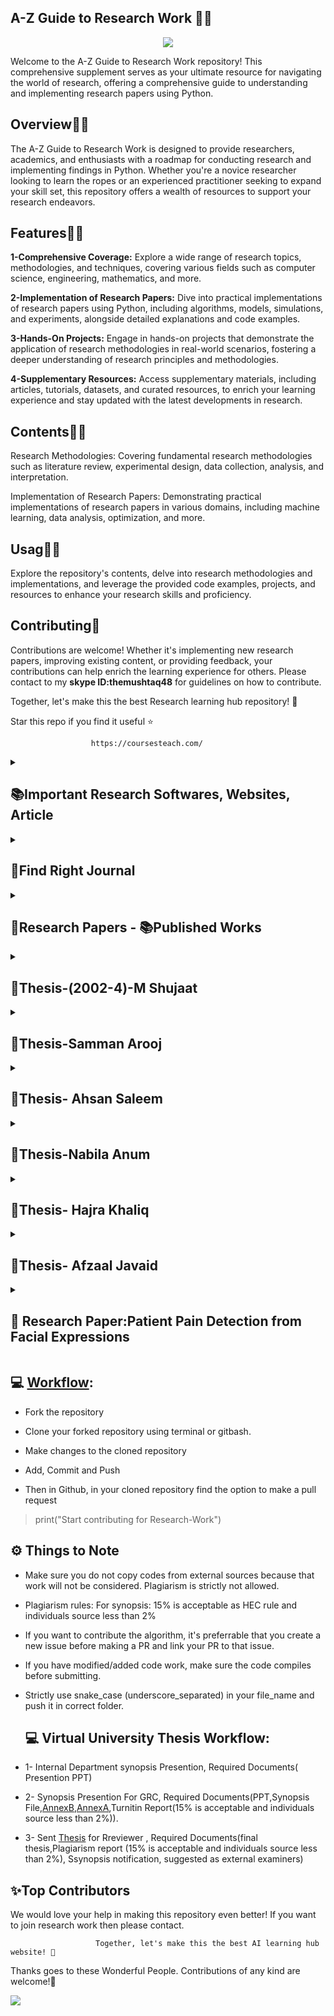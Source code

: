 
## **A-Z Guide to Research Work 👋🛒**
<p align="center">
<img src="https://github.com/hussain0048/Research-Work/blob/main/Research%20Work%20(1).png"></a>
</p>
Welcome to the A-Z Guide to Research Work repository! This comprehensive supplement serves as your ultimate resource for navigating the world of research, offering a comprehensive guide to understanding and implementing research papers using Python.

## **Overview👋🛒**

The A-Z Guide to Research Work is designed to provide researchers, academics, and enthusiasts with a roadmap for conducting research and implementing findings in Python. Whether you're a novice researcher looking to learn the ropes or an experienced practitioner seeking to expand your skill set, this repository offers a wealth of resources to support your research endeavors.

## **Features👋🛒**

**1-Comprehensive Coverage:** Explore a wide range of research topics, methodologies, and techniques, covering various fields such as computer science, engineering, mathematics, and more.

**2-Implementation of Research Papers:** Dive into practical implementations of research papers using Python, including algorithms, models, simulations, and experiments, alongside detailed explanations and code examples.

**3-Hands-On Projects:** Engage in hands-on projects that demonstrate the application of research methodologies in real-world scenarios, fostering a deeper understanding of research principles and methodologies.

**4-Supplementary Resources:** Access supplementary materials, including articles, tutorials, datasets, and curated resources, to enrich your learning experience and stay updated with the latest developments in research.

## **Contents👋🛒**

Research Methodologies: Covering fundamental research methodologies such as literature review, experimental design, data collection, analysis, and interpretation.

Implementation of Research Papers: Demonstrating practical implementations of research papers in various domains, including machine learning, data analysis, optimization, and more.

## **Usag👋🛒**

Explore the repository's contents, delve into research methodologies and implementations, and leverage the provided code examples, projects, and resources to enhance your research skills and proficiency.

## **Contributing🙌**


Contributions are welcome! Whether it's implementing new research papers, improving existing content, or providing feedback, your contributions can help enrich the learning experience for others. Please contact to my **skype ID:themushtaq48** for guidelines on how to contribute.

Together, let's make this the best Research learning hub repository! 🚀

Star this repo if you find it useful ⭐

                      https://coursesteach.com/
<details> 
<summary> <h2>📚Important Research Softwares, Websites, Article </h2> </summary>

   - [**Essential Apps and Websites for Every PhD Student**](https://medium.com/@Coursesteach/best-softwares-and-websites-for-research-71fc8af31f5c)
   -  [**How to respond to comments received in Peer Review**](https://medium.com/@Coursesteach/how-to-respond-to-comments-received-in-peer-review-31aa0946d233)
   -  [**A Comprehensive Guide on How to Write a Research Proposal**](https://medium.com/@Coursesteach/a-comprehensive-guide-on-how-to-write-a-research-proposal-be5eb50b8fb7)
   -  [**Finding the Right Journal for Your Research Paper: A Comprehensive Guide**](https://medium.com/@Coursesteach/finding-the-right-journal-for-your-research-paper-a-comprehensive-guide-1ce3665111d)
   -  [**How To Read Research Papers**](https://medium.com/@Coursesteach/how-to-read-research-papers-8a0fbc242436)
   -  [**Mastering the Art of Writing a Research Paper: A Comprehensive Guide**](https://medium.com/@Coursesteach/how-to-write-research-paper-4694f855483b)
   -  [**Virtual University Thesis Tempalate**](https://github.com/hussain0048/Research-Work/blob/main/Thesis%20Template.docx)
</details>

<details> 
<summary> <h2>🔎Find Right Journal</h2> </summary>
 
|Journal Name| Subject\Area| ISSN #| Country |Frequency |Impact Factor|Category|Publisher|Open Access|Accptance/Rejection Rate| 
|---|---|---|---|---|---|---|---|---|---|
|[**🌐1- Identifying Interrelated Factors of Fatal and Injury Traffic Accidents Using Association Rules**](https://dergipark.org.tr/en/download/article-file/3379204) | 2023  | What are the Interrelated Factors of Fatal Injury | Apriori algorithm (Support=0.05,  Confidence=0.70 and Lift >1) | NA | Introduction, Methodology and the description of confidence, support and lift  |
|[**🌐2- Road traffic accidents analysis using association rule mining and descriptive analytics**](https://pubs.aip.org/aip/acp/article-abstract/2508/1/020003/2878852)| 2023 | What are the characteristics of road traffic accidents | FP Growth Algorithm (Support=0.45,  Confidence=0.95 and Lift >1) | NA | Introduction|
|[**🌐3- A Novel Approach to Avoid Road Traffic Accidents and Develop Safety Rules for Traffic Using Crash Prediction Model Technique**](https://link.springer.com/chapter/10.1007/978-981-19-9512-5_34) | 2023  | How can Crash Prediction Models (CPMs) developed through machine learning approaches contribute to minimizing road traffic accidents and developing effective safety rules for traffic? | Random Forest achieves the highest values of accuracy and precision of around 60% | NA | Introduction, Related work | 
|[**🌐4- A NOVEL ROAD TRAFFIC ACCIDENTS PREDICTION MODEL WITH RANDOM CLASSIFIER AFTER HYPER-PARAMETER TUNED USING GRIDSEARCHCV**](https://www.eurchembull.com/uploads/paper/1a4bc2dcfa31b2381eb6ea59eb782581.pdf) | 2023  | How can we effectively predict road traffic accidents using a novel prediction model incorporating Random Forest Classifier after hyper-parameter tuning with GridsearchCV? | Gradient Boosting Classifier (84.9 Accuracy) | NA | Future work | 
|[**🌐5- Fatality Prediction for Motor Vehicle Collisions: Mining Big Data Using Deep Learning and Ensemble Methods**](https://ieeexplore.ieee.org/abstract/document/9737563/) | 2023  | How effective are deep learning and ensemble methods in predicting the fatality outcome of motor vehicle collisions using large-scale datasets? | Neural Network (75% Accuracy) | NA | Introduction  | 
</details>


<details> 
<summary> <h2>🔎Research Papers - 📚Published Works </h2> </summary>
  
| Paper | Code | Dataset |
|---|---|---|
|[**2021-Selection of the Right Undergraduate Major by Students Using Supervised Learning Techniques**](https://www.mdpi.com/2076-3417/11/22/10639)|[![Colab icon](https://img.shields.io/badge/Colab-Open-blue.svg?logo=colab&logoColor=white)](https://github.com/hussain0048/Research-Papers/blob/main/Selection_of_the_Right_Undergraduate_Major_.ipynb)|[Dataset](https://github.com/hussain0048/Research-Papers/blob/main/Placement_Data_Full_Class.csv)|---|
| [**2022-Machine Learning-Driven Approach for a COVID-19 Warning System**](https://www.mdpi.com/2079-9292/11/23/3875) | [![Colab icon](https://img.shields.io/badge/Colab-Open-blue.svg?logo=colab&logoColor=white)](https://github.com/hussain0048/Research-Papers/blob/main/5_13_2020_Covid_LSTM.ipynb) [![Colab icon](https://img.shields.io/badge/Colab-Open-blue.svg?logo=colab&logoColor=white)](https://github.com/hussain0048/Research-Papers/blob/main/AR_and_ARIMA_Models.ipynb) | [Dataset](https://github.com/hussain0048/Research-Papers/blob/main/data_cases1.csv) |---|
| **[**Artificial Neural Network-Based Cardiovascular Disease Diagnostic Model By Using Levenberg-Marquardt Optimizer (In Progress)**](https://github.com/hussain0048/Research-Papers)** | [![Colab icon](https://img.shields.io/badge/Colab-Open-blue.svg?logo=colab&logoColor=white)](https://github.com/hussain0048/Research-Papers/blob/main/ANN_Based_Cardiovascular_Disease_Diagnostic_Model_By_Using_LMO_combined.ipynb) | [Dataset](https://github.com/hussain0048/Research-Papers/blob/main/cardio_train.csv)|
|[**2023-Machine learning based efcient prediction of positive cases of waterborne diseases**](https://bmcmedinformdecismak.biomedcentral.com/articles/10.1186/s12911-022-02092-1)| [![Colab icon](https://img.shields.io/badge/Colab-Open-blue.svg?logo=colab&logoColor=white)](https://github.com/hussain0048/Research-Papers/blob/main/Watern_Brone_Disease_3_23_21_(Malaria)_.ipynb)[![Colab icon](https://img.shields.io/badge/Colab-Open-blue.svg?logo=colab&logoColor=white)](https://github.com/hussain0048/Research-Papers/blob/main/Watern_Brone_Disease_3_23_21_(Typhoid)_.ipynb)[![Colab icon](https://img.shields.io/badge/Colab-Open-blue.svg?logo=colab&logoColor=white)](https://github.com/hussain0048/Research-Papers/blob/main/Watern_Brone_Disease_3_23_21_(Typod)with_COrr_.ipynb) | [Dataset-1](https://github.com/hussain0048/Research-Papers/blob/main/Typhoid_2-21-2021.csv) [Dataset-2](https://github.com/hussain0048/Research-Papers/blob/main/Malyria_2-21-2021.csv)|
|[**20121-Student Next Assignment Submission Prediction Using a Machine Learning Approach**](https://link.springer.com/chapter/10.1007/978-3-030-71119-1_38)|[![Colab icon](https://img.shields.io/badge/Colab-Open-blue.svg?logo=colab&logoColor=white)](https://github.com/hussain0048/Research-Work/blob/main/PredictNextAssigment.ipynb)|[**Dataset**](https://github.com/hussain0048/Research-Work/blob/main/StudentNextSessionf.csv)|[**Paper**](https://github.com/hussain0048/Research-Work/blob/main/Salal2021_Chapter_StudentNextAssignmentSubmissio.pdf)|
</details>

<details> 
<summary> <h2>🔎Thesis-(2002-4)-M Shujaat</h2> </summary>
  
## 📚Chapter: 1  - **Literature Review**
 
|Title/Journal Name| Published Date| Research Questions| Model performance metrics|Research Gap|Taking Notes|To do List|
|---|---|---|---|---|---|---|
|[**🌐1- Identifying Interrelated Factors of Fatal and Injury Traffic Accidents Using Association Rules**](https://dergipark.org.tr/en/download/article-file/3379204) | 2023  | What are the Interrelated Factors of Fatal Injury | Apriori algorithm (Support=0.05,  Confidence=0.70 and Lift >1) | NA | Introduction, Methodology and the description of confidence, support and lift  |
|[**🌐2- Road traffic accidents analysis using association rule mining and descriptive analytics**](https://pubs.aip.org/aip/acp/article-abstract/2508/1/020003/2878852)| 2023 | What are the characteristics of road traffic accidents | FP Growth Algorithm (Support=0.45,  Confidence=0.95 and Lift >1) | NA | Introduction|
|[**🌐3- A Novel Approach to Avoid Road Traffic Accidents and Develop Safety Rules for Traffic Using Crash Prediction Model Technique**](https://link.springer.com/chapter/10.1007/978-981-19-9512-5_34) | 2023  | How can Crash Prediction Models (CPMs) developed through machine learning approaches contribute to minimizing road traffic accidents and developing effective safety rules for traffic? | Random Forest achieves the highest values of accuracy and precision of around 60% | NA | Introduction, Related work | 
|[**🌐4- A NOVEL ROAD TRAFFIC ACCIDENTS PREDICTION MODEL WITH RANDOM CLASSIFIER AFTER HYPER-PARAMETER TUNED USING GRIDSEARCHCV**](https://www.eurchembull.com/uploads/paper/1a4bc2dcfa31b2381eb6ea59eb782581.pdf) | 2023  | How can we effectively predict road traffic accidents using a novel prediction model incorporating Random Forest Classifier after hyper-parameter tuning with GridsearchCV? | Gradient Boosting Classifier (84.9 Accuracy) | NA | Future work | 
|[**🌐5- Fatality Prediction for Motor Vehicle Collisions: Mining Big Data Using Deep Learning and Ensemble Methods**](https://ieeexplore.ieee.org/abstract/document/9737563/) | 2023  | How effective are deep learning and ensemble methods in predicting the fatality outcome of motor vehicle collisions using large-scale datasets? | Neural Network (75% Accuracy) | NA | Introduction  | 

## 📚Chapter: 1  - **Thesis/Publication**
 
|Title| Defance Date/Published Date| Research Questions| Model performance metrics|Research Gap|Dataset|Notebook|Medium|Diagram| To Do List|
|---|---|---|---|---|---|---|---|---|---|
|[**🌐1- Thesis**](https://medium.com/@Coursesteach/machine-learning-part-1-31bdf37404ee) | [1](https://drive.google.com/file/d/1JyDUmJ9U6mUlCvwBvC6crxVpdxbup9iH/view?usp=sharing)[-2](https://www.youtube.com/watch?v=sVsF_Ne_J6c&list=PLRKtJ4IpxJpDxl0NTvNYQWKCYzHNuy2xG&index=10)[-2](https://drive.google.com/file/d/1qjYtkM8z5qrnFGSCSW_AraOU2Vgr1YXw/view?usp=sharing) | Content 3 |
|[**🌐2- Research Paper?**](https://medium.com/@Coursesteach/machine-learning-part-2-b7808cb83641)|[**1**](https://drive.google.com/file/d/16AyAQBB3L30ZfkGYTiDgjoHx7U_UENwY/view?usp=sharing)[**-2**](https://drive.google.com/file/d/1AwKPTdB53m0b-IjMZY4zkyZSmVSY6ajV/view?usp=sharing)[**-3**](https://drive.google.com/file/d/1prbpqg0oyJxis5E3JLvC8JAMD4z27QlB/view)[**-4**](https://drive.google.com/file/d/1eCn7WdQHjh8jJG4xKVls6nGMmJGQOnO6/view)[-5](https://drive.google.com/file/d/1fgksixJG-RY1Z7O87fO3c1Ryki5TPgUi/view?usp=sharing)| [-5](https://drive.google.com/file/d/1oFRurDDLZFm6SiY0lVXeHk7ARX29Z-P4/view?usp=sharing) |

## 📚Chapter: 3  - **Apps Details**
 
|Title| Public_URL| Deployed Repository link| Tools Details|Notbook|Dataset|Medium|Diagram|
|---|---|---|---|---|---|---|---|
|[**🌐1- Thesis**](https://medium.com/@Coursesteach/machine-learning-part-1-31bdf37404ee) | [1](https://drive.google.com/file/d/1JyDUmJ9U6mUlCvwBvC6crxVpdxbup9iH/view?usp=sharing)[-2](https://www.youtube.com/watch?v=sVsF_Ne_J6c&list=PLRKtJ4IpxJpDxl0NTvNYQWKCYzHNuy2xG&index=10)[-2]

## 📚Chapter: 3  - **🔎Resources**

   - [**Essential Apps and Websites for Every PhD Student**](https://medium.com/@Coursesteach/best-softwares-and-websites-for-research-71fc8af31f5c)
   -  [**How to respond to comments received in Peer Review**](https://medium.com/@Coursesteach/how-to-respond-to-comments-received-in-peer-review-31aa0946d233)
   -  [**A Comprehensive Guide on How to Write a Research Proposal**](https://medium.com/@Coursesteach/a-comprehensive-guide-on-how-to-write-a-research-proposal-be5eb50b8fb7)
   -  [**Finding the Right Journal for Your Research Paper: A Comprehensive Guide**](https://medium.com/@Coursesteach/finding-the-right-journal-for-your-research-paper-a-comprehensive-guide-1ce3665111d)

</details>


<details> 
<summary> <h2>🔎Thesis-Samman Arooj</h2> </summary>
  
## 📚Chapter: 1  - **Literature Review**
 
|Title/Journal Name| Published Date| Research Questions| Model performance metrics|Research Gap|Taking Notes|
|---|---|---|---|---|---|
|[**🌐1- Why we used AI**](https://medium.com/@Coursesteach/machine-learning-part-1-31bdf37404ee) | [1](https://drive.google.com/file/d/1JyDUmJ9U6mUlCvwBvC6crxVpdxbup9iH/view?usp=sharing)[-2](https://www.youtube.com/watch?v=sVsF_Ne_J6c&list=PLRKtJ4IpxJpDxl0NTvNYQWKCYzHNuy2xG&index=10)[-2](https://drive.google.com/file/d/1qjYtkM8z5qrnFGSCSW_AraOU2Vgr1YXw/view?usp=sharing) | Content 3 |
|[**🌐2- What is machine learning?**](https://medium.com/@Coursesteach/machine-learning-part-2-b7808cb83641)|[**1**](https://drive.google.com/file/d/16AyAQBB3L30ZfkGYTiDgjoHx7U_UENwY/view?usp=sharing)[**-2**](https://drive.google.com/file/d/1AwKPTdB53m0b-IjMZY4zkyZSmVSY6ajV/view?usp=sharing)[**-3**](https://drive.google.com/file/d/1prbpqg0oyJxis5E3JLvC8JAMD4z27QlB/view)[**-4**](https://drive.google.com/file/d/1eCn7WdQHjh8jJG4xKVls6nGMmJGQOnO6/view)[-5](https://drive.google.com/file/d/1fgksixJG-RY1Z7O87fO3c1Ryki5TPgUi/view?usp=sharing)| [-5](https://drive.google.com/file/d/1oFRurDDLZFm6SiY0lVXeHk7ARX29Z-P4/view?usp=sharing) |
|[**🌐3-Types of Machine Learning?**](https://medium.com/@Coursesteach/machine-learning-part-3-ced377a54767)|[**1**](https://drive.google.com/file/d/1Y10PxlgD4Gm6ALi-aVa8T9pUmYloPaXl/view?usp=sharing)[**-2**](https://drive.google.com/file/d/1_XeyO9RdidG6L1dfBQHEl1fVbQhzABGS/view?usp=sharing)[-3](https://www.youtube.com/watch?v=fGxWfEuUu0w&list=PL1T8fO7ArWlcWg04OgNiJy91PywMKT2lv&index=1)|---|
|[**🌐4-Steps involved in Building a Machine Learning Model**](https://medium.com/@Coursesteach/machine-learning-part-4-9066ce55708b)|[1](https://www.youtube.com/watch?v=vfA1ZKN4Y40)|---
|[**🌐5-Best Free Resources to Learn Machine Learning**](https://medium.com/@Coursesteach/best-free-resources-to-learn-machine-learning-3d49ab970e0f)|---|--

## 📚Chapter: 1  - **Thesis/Publication**
 
|Title| Defance Date/Published Date| Research Questions| Model performance metrics|Research Gap|Dataset|Notebook|Medium|Diagram|
|---|---|---|---|---|---|---|---|---|
|[**🌐1- Thesis**](https://medium.com/@Coursesteach/machine-learning-part-1-31bdf37404ee) | [1](https://drive.google.com/file/d/1JyDUmJ9U6mUlCvwBvC6crxVpdxbup9iH/view?usp=sharing)[-2](https://www.youtube.com/watch?v=sVsF_Ne_J6c&list=PLRKtJ4IpxJpDxl0NTvNYQWKCYzHNuy2xG&index=10)[-2](https://drive.google.com/file/d/1qjYtkM8z5qrnFGSCSW_AraOU2Vgr1YXw/view?usp=sharing) | Content 3 |
|[**🌐2- Research Paper?**](https://medium.com/@Coursesteach/machine-learning-part-2-b7808cb83641)|[**1**](https://drive.google.com/file/d/16AyAQBB3L30ZfkGYTiDgjoHx7U_UENwY/view?usp=sharing)[**-2**](https://drive.google.com/file/d/1AwKPTdB53m0b-IjMZY4zkyZSmVSY6ajV/view?usp=sharing)[**-3**](https://drive.google.com/file/d/1prbpqg0oyJxis5E3JLvC8JAMD4z27QlB/view)[**-4**](https://drive.google.com/file/d/1eCn7WdQHjh8jJG4xKVls6nGMmJGQOnO6/view)[-5](https://drive.google.com/file/d/1fgksixJG-RY1Z7O87fO3c1Ryki5TPgUi/view?usp=sharing)| [-5](https://drive.google.com/file/d/1oFRurDDLZFm6SiY0lVXeHk7ARX29Z-P4/view?usp=sharing) |

## 📚Chapter: 3  - **Apps Details**
 
|Title| Public_URL| Deployed Repository link| Tools Details|Notbook|Dataset|Medium|Diagram|
|---|---|---|---|---|---|---|---|
|[**🌐1- Thesis**](https://medium.com/@Coursesteach/machine-learning-part-1-31bdf37404ee) | [1](https://drive.google.com/file/d/1JyDUmJ9U6mUlCvwBvC6crxVpdxbup9iH/view?usp=sharing)[-2](https://www.youtube.com/watch?v=sVsF_Ne_J6c&list=PLRKtJ4IpxJpDxl0NTvNYQWKCYzHNuy2xG&index=10)[-2]

## 📚Chapter: 3  - **Resources**
   -  [**Innovative-Chatbot-using-1-Dimensional-Convolutional-Layers**](https://github.com/Bharath-K3/Innovative-Chatbot-using-1-Dimensional-Convolutional-Layers)
   -  [**3XFake AI Technology: AI, ML, ANNs, Generative AI, LLMs, GPT-5, AGI**](https://www.linkedin.com/pulse/3xfake-technology-ai-anns-generative-llms-gpt-5-agi-azamat-abdoullaev-pbq6f/?fbclid=IwAR1ey2lh8VwC-uh7DTpyqLN3b6mApJF94udSbRq0IPT9KdsXmyFuZNzEqXs_aem_AahJbqC_2_s8m_QppuzUw6CJgneZCNRhHkJBv99BKHgpLOR9m3Prt698gqtUQ24zghC_D6jVcCnk8dTm3jOA3lro)
   -  [**Spam Detection using Machine Learning Methods**](https://medium.com/@Coursesteach/spam-detection-using-machine-learning-methods-dd5dbc799b6b)
   - [**Top AI Agents**](https://github.com/SamurAIGPT/Best-AI-Agents)
   - [**Learn to Train and Deploy a Real-Time Financial Advisor**](https://github.com/iusztinpaul/hands-on-llms?tab=readme-ov-file) 
   -  [**Self-RAG: Learning to Retrieve, Generate, and Critique through Self-Reflection**](https://arxiv.org/abs/2310.11511?fbclid=IwAR1to5thaF8Of2zfNI6O5NeYj8yy7O7QPMzWfvvdMY2x11Hwf85gEgZ2wX8_aem_AVeTQAylHY0xJANFFpZqJBNS0yVMNX2EbYd3Yjvi1rN4o5dqcOX-VNthfqh7Ukv89EFfri29Eibfqa4vCwVY7fMi)
   -  [**Advanced RAG 08: Self-RAG**](https://ai.gopubby.com/advanced-rag-08-self-rag-c0c5b5952e0e)
   -  [**Build a chatbot with always updated data sources using Pathway + LlamaIndex + Streamlit(Github)**](https://github.com/pathway-labs/realtime-indexer-qa-chat?ref=blog.streamlit.io&fbclid=IwAR0HkaSIQTDCTL7Vw-V6sUMjR1L4vT9movAm3bCfX3ctqLTeALSPkmLMLRY)
   -  [**Practical NLP Code Chatbot-BERT(github)**](https://github.com/practical-nlp/practical-nlp-code/tree/master/Ch6)
   -  [**Anaconda and Vscode configuration for Python**](https://medium.com/@Coursesteach/anaconda-and-vscode-configuration-b353db76165d)
   -  [**Get started with conda environments**](https://www.dataschool.io/intro-to-conda-environments/)
   -  [**Getting Started with GitHub Pages**](https://www.youtube.com/watch?v=QyFcl_Fba-k&list=PL4cUxeGkcC9jjuXmnTyPSMo5NZ8dANHSW)
   -  [**How to deploy ML models painlessly**](https://www.realworldml.net/blog/how-to-deploy-ml-models-painlessly?fbclid=IwAR2TknQt1Y5e3o2GyHcbW-z4piQnG0lspPWGrN39BN4PjNkb5Lc4DKWINvI)
   -  [**Deploy Machine Learning models with FastAPI, Docker, and Heroku**](https://morioh.com/a/a592ccba33fa/deploy-machine-learning-models-with-fastapi-docker-and-heroku)
   -   [**End to End Machine Learning project implementation (Part 1)**](https://medium.datadriveninvestor.com/end-to-end-machine-learning-project-implementation-part-1-980162aea228)
   -    [**Sentiment Analysis classifier with NLTK's VADER and Huggingface Roberta Transformers**](https://morioh.com/a/d2e99f468750/building-a-python-sentiment-analysis-project-with-nltk-and-transformer#google_vignette)
   -  [**A Practical Guide to Transfer Learning using PyTorch**](https://www.kdnuggets.com/2023/06/practical-guide-transfer-learning-pytorch.html?fbclid=IwAR0gJIzXV1TNAenfEwN4HbkFjpRwPCRAzOrI8-6FApEwpyXQW6C71OhRydk)
   -  [**Running Flask App On Colab With Ngrok| [ Latest Way ]**](https://www.youtube.com/watch?v=bHtxDiIl0wg)
   -  [**Deploy Streamlit app on Google Colaboratory as public app | Ngrok | Python**](https://www.youtube.com/watch?v=Y-lUz7npEGo)
   -  [**Building a Simple Chatbot with Python and Transformers**](https://jasminbharadiya.medium.com/building-a-simple-chatbot-with-python-and-transformers-875aec2f05d8)
   

</details>


<details> 
<summary> <h2>🔎Thesis- Ahsan Saleem</h2> </summary>
  
## 📚Chapter: 1  - **Literature Review**
 
| Title/Journal Name | Published Date | Research Questions | Model Performance Metrics | Research Gap | Taking Notes |
| --- | --- | --- | --- | --- | --- |
| Predicting at-Risk Students at Different Percentages of Course Length for Early Intervention Using Machine Learning Models | IEEE Access. 2021 | To predict at-risk students at 0 to 100% of course length | "Accuracy at 20,40,60,80,100 was 0.59%, 0.79%, 0.84%, 0.88%, 0.90% and 0.91%" | - | - |
| Development of Early Warning Systems to monitor e-learning progress | IOP Conference Series: Materials Science and Engineering 2021 | To predict whether students enrolled in a class will pass or fail and develop an early warning system to warn students and teachers about the possibility of students failing a course/class and suggest appropriate actions. | 95% Accuracy 4.9% Error | - | - |
| Dropout early warning systems for high school students using machine learning | Children and Youth Services Review 2019 | To predict students at risk of dropping out using a Random forest classifier. | Accuracy=0.95 Sensitivity=0.85 Specificity=0.95 AUC of ROC = 0.97 | - | - |
| Combining supervised and unsupervised machine learning algorithms to predict the learners’ learning styles | Second International Conference on Intelligent Computing in Data Sciences (ICDS 2018) | To predict the learning style of the students | Accuracy = 0.89 | - | - |
| Integration of learning analytics into learner management system using machine learning | 2nd International Conference on Modern Educational Technology 2020 | To integrate Learning Analytics using Machine Learning into LMS | LG = 61% KNN = 60% DT = 63% | - | - |
| Analysis and Prediction of Students’ Academic Performance Based on Educational Data Mining | IEEE Access 2022 | To combine analysis and prediction domains of EDM and analyze student performance using Clustering(KNN) and then using the output of clustering as labels in order to predict student future performance using classification (CNN). | 94.59%, 94.29% and 93.29% accuracy with the random hold-out split of 80-20 for the 3 data-sets A,B,C belonging to different courses. 91.22%, 95.92% and 93.90% when using 5-fold cross validation. | - | - |

## 📚Chapter: 1  - **Thesis/Publication**
|Title| Defance Date/Published Date| Research Questions| Model performance metrics|Research Gap|Dataset|Notebook|Medium|Diagram|
|---|---|---|---|---|---|---|---|---|
|[**🌐1- Thesis**](https://medium.com/@Coursesteach/machine-learning-part-1-31bdf37404ee) | [1](https://drive.google.com/file/d/1JyDUmJ9U6mUlCvwBvC6crxVpdxbup9iH/view?usp=sharing)[-2](https://www.youtube.com/watch?v=sVsF_Ne_J6c&list=PLRKtJ4IpxJpDxl0NTvNYQWKCYzHNuy2xG&index=10)[-2](https://drive.google.com/file/d/1qjYtkM8z5qrnFGSCSW_AraOU2Vgr1YXw/view?usp=sharing) | Content 3 |
|[**🌐2- Research Paper?**](https://medium.com/@Coursesteach/machine-learning-part-2-b7808cb83641)|[**1**](https://drive.google.com/file/d/16AyAQBB3L30ZfkGYTiDgjoHx7U_UENwY/view?usp=sharing)[**-2**](https://drive.google.com/file/d/1AwKPTdB53m0b-IjMZY4zkyZSmVSY6ajV/view?usp=sharing)[**-3**](https://drive.google.com/file/d/1prbpqg0oyJxis5E3JLvC8JAMD4z27QlB/view)[**-4**](https://drive.google.com/file/d/1eCn7WdQHjh8jJG4xKVls6nGMmJGQOnO6/view)[-5](https://drive.google.com/file/d/1fgksixJG-RY1Z7O87fO3c1Ryki5TPgUi/view?usp=sharing)| [-5](https://drive.google.com/file/d/1oFRurDDLZFm6SiY0lVXeHk7ARX29Z-P4/view?usp=sharing) |

## 📚Chapter: 3  - **Apps Details**
|Title| Public_URL| Deployed Repository link| Tools Details|Notbook|Dataset|Medium|Diagram|
|---|---|---|---|---|---|---|---|
|[**🌐1- Thesis**](https://medium.com/@Coursesteach/machine-learning-part-1-31bdf37404ee) | [1](https://drive.google.com/file/d/1JyDUmJ9U6mUlCvwBvC6crxVpdxbup9iH/view?usp=sharing)[-2](https://www.youtube.com/watch?v=sVsF_Ne_J6c&list=PLRKtJ4IpxJpDxl0NTvNYQWKCYzHNuy2xG&index=10)[-2]

## 📚Chapter: 3  - **🔎Resources**
   - [**Essential Apps and Websites for Every PhD Student**](https://medium.com/@Coursesteach/best-softwares-and-websites-for-research-71fc8af31f5c)
   -  [**How to respond to comments received in Peer Review**](https://medium.com/@Coursesteach/how-to-respond-to-comments-received-in-peer-review-31aa0946d233)
   -  [**A Comprehensive Guide on How to Write a Research Proposal**](https://medium.com/@Coursesteach/a-comprehensive-guide-on-how-to-write-a-research-proposal-be5eb50b8fb7)
   -  [**Finding the Right Journal for Your Research Paper: A Comprehensive Guide**](https://medium.com/@Coursesteach/finding-the-right-journal-for-your-research-paper-a-comprehensive-guide-1ce3665111d)

</details>

<details> 
<summary> <h2>🔎Thesis-Nabila Anum</h2> </summary>
  
## 📚Chapter: 1  - **Literature Review**
 
|Title/Journal Name| Published Date| Research Questions| Model performance metrics|Research Gap|Taking Notes|
|---|---|---|---|---|---|
|[**🌐1- Why we used AI**](https://medium.com/@Coursesteach/machine-learning-part-1-31bdf37404ee) | [1](https://drive.google.com/file/d/1JyDUmJ9U6mUlCvwBvC6crxVpdxbup9iH/view?usp=sharing)[-2](https://www.youtube.com/watch?v=sVsF_Ne_J6c&list=PLRKtJ4IpxJpDxl0NTvNYQWKCYzHNuy2xG&index=10)[-2](https://drive.google.com/file/d/1qjYtkM8z5qrnFGSCSW_AraOU2Vgr1YXw/view?usp=sharing) | Content 3 |
|[**🌐2- What is machine learning?**](https://medium.com/@Coursesteach/machine-learning-part-2-b7808cb83641)|[**1**](https://drive.google.com/file/d/16AyAQBB3L30ZfkGYTiDgjoHx7U_UENwY/view?usp=sharing)[**-2**](https://drive.google.com/file/d/1AwKPTdB53m0b-IjMZY4zkyZSmVSY6ajV/view?usp=sharing)[**-3**](https://drive.google.com/file/d/1prbpqg0oyJxis5E3JLvC8JAMD4z27QlB/view)[**-4**](https://drive.google.com/file/d/1eCn7WdQHjh8jJG4xKVls6nGMmJGQOnO6/view)[-5](https://drive.google.com/file/d/1fgksixJG-RY1Z7O87fO3c1Ryki5TPgUi/view?usp=sharing)| [-5](https://drive.google.com/file/d/1oFRurDDLZFm6SiY0lVXeHk7ARX29Z-P4/view?usp=sharing) |
|[**🌐3-Types of Machine Learning?**](https://medium.com/@Coursesteach/machine-learning-part-3-ced377a54767)|[**1**](https://drive.google.com/file/d/1Y10PxlgD4Gm6ALi-aVa8T9pUmYloPaXl/view?usp=sharing)[**-2**](https://drive.google.com/file/d/1_XeyO9RdidG6L1dfBQHEl1fVbQhzABGS/view?usp=sharing)[-3](https://www.youtube.com/watch?v=fGxWfEuUu0w&list=PL1T8fO7ArWlcWg04OgNiJy91PywMKT2lv&index=1)|---|
|[**🌐4-Steps involved in Building a Machine Learning Model**](https://medium.com/@Coursesteach/machine-learning-part-4-9066ce55708b)|[1](https://www.youtube.com/watch?v=vfA1ZKN4Y40)|---
|[**🌐5-Best Free Resources to Learn Machine Learning**](https://medium.com/@Coursesteach/best-free-resources-to-learn-machine-learning-3d49ab970e0f)|---|--

## 📚Chapter: 1  - **Thesis/Publication**
|Title| Defance Date/Published Date| Research Questions| Model performance metrics|Research Gap|Dataset|Notebook|Medium|Diagram|
|---|---|---|---|---|---|---|---|---|
|[**🌐1- Thesis**](https://medium.com/@Coursesteach/machine-learning-part-1-31bdf37404ee) | [1](https://drive.google.com/file/d/1JyDUmJ9U6mUlCvwBvC6crxVpdxbup9iH/view?usp=sharing)[-2](https://www.youtube.com/watch?v=sVsF_Ne_J6c&list=PLRKtJ4IpxJpDxl0NTvNYQWKCYzHNuy2xG&index=10)[-2](https://drive.google.com/file/d/1qjYtkM8z5qrnFGSCSW_AraOU2Vgr1YXw/view?usp=sharing) | Content 3 |
|[**🌐2- Research Paper?**](https://medium.com/@Coursesteach/machine-learning-part-2-b7808cb83641)|[**1**](https://drive.google.com/file/d/16AyAQBB3L30ZfkGYTiDgjoHx7U_UENwY/view?usp=sharing)[**-2**](https://drive.google.com/file/d/1AwKPTdB53m0b-IjMZY4zkyZSmVSY6ajV/view?usp=sharing)[**-3**](https://drive.google.com/file/d/1prbpqg0oyJxis5E3JLvC8JAMD4z27QlB/view)[**-4**](https://drive.google.com/file/d/1eCn7WdQHjh8jJG4xKVls6nGMmJGQOnO6/view)[-5](https://drive.google.com/file/d/1fgksixJG-RY1Z7O87fO3c1Ryki5TPgUi/view?usp=sharing)| [-5](https://drive.google.com/file/d/1oFRurDDLZFm6SiY0lVXeHk7ARX29Z-P4/view?usp=sharing) |

## 📚Chapter: 3  - **Apps Details**
|Title| Public_URL| Deployed Repository link| Tools Details|Notbook|Dataset|Medium|Diagram|
|---|---|---|---|---|---|---|---|
|[**🌐1- Thesis**](https://medium.com/@Coursesteach/machine-learning-part-1-31bdf37404ee) | [1](https://drive.google.com/file/d/1JyDUmJ9U6mUlCvwBvC6crxVpdxbup9iH/view?usp=sharing)[-2](https://www.youtube.com/watch?v=sVsF_Ne_J6c&list=PLRKtJ4IpxJpDxl0NTvNYQWKCYzHNuy2xG&index=10)[-2]

## 📚Chapter: 3  - **Resources**
|Title| Public URL| Deployed Repository link| Tools Details|Notbook|Dataset|Medium|Diagram|
 -  [**Advanced RAG 08: Self-RAG**](https://ai.gopubby.com/advanced-rag-08-self-rag-c0c5b5952e0e)
   -  [**Build a chatbot with always updated data sources using Pathway + LlamaIndex + Streamlit(Github)**](https://github.com/pathway-labs/realtime-indexer-qa-chat?ref=blog.streamlit.io&fbclid=IwAR0HkaSIQTDCTL7Vw-V6sUMjR1L4vT9movAm3bCfX3ctqLTeALSPkmLMLRY)
   -  [**Practical NLP Code Chatbot-BERT(github)**](https://github.com/practical-nlp/practical-nlp-code/tree/master/Ch6)
   -  [**Anaconda and Vscode configuration for Python**](https://medium.com/@Coursesteach/anaconda-and-vscode-configuration-b353db76165d)
   -  [**Get started with conda environments**](https://www.dataschool.io/intro-to-conda-environments/)
   -  [**Getting Started with GitHub Pages**](https://www.youtube.com/watch?v=QyFcl_Fba-k&list=PL4cUxeGkcC9jjuXmnTyPSMo5NZ8dANHSW)

</details>

<details> 
<summary> <h2>🔎Thesis- Hajra Khaliq </h2> </summary>
  
## 📚Chapter: 1  - **Literature Review**
|Title/Journal Name| Published Date| Research Questions| Model performance metrics|Research Gap|Taking Notes|
|---|---|---|---|---|---|
|[**🌐1- Why we used AI**](https://medium.com/@Coursesteach/machine-learning-part-1-31bdf37404ee) | [1](https://drive.google.com/file/d/1JyDUmJ9U6mUlCvwBvC6crxVpdxbup9iH/view?usp=sharing)[-2](https://www.youtube.com/watch?v=sVsF_Ne_J6c&list=PLRKtJ4IpxJpDxl0NTvNYQWKCYzHNuy2xG&index=10)[-2](https://drive.google.com/file/d/1qjYtkM8z5qrnFGSCSW_AraOU2Vgr1YXw/view?usp=sharing) | Content 3 |
|[**🌐2- What is machine learning?**](https://medium.com/@Coursesteach/machine-learning-part-2-b7808cb83641)|[**1**](https://drive.google.com/file/d/16AyAQBB3L30ZfkGYTiDgjoHx7U_UENwY/view?usp=sharing)[**-2**](https://drive.google.com/file/d/1AwKPTdB53m0b-IjMZY4zkyZSmVSY6ajV/view?usp=sharing)[**-3**](https://drive.google.com/file/d/1prbpqg0oyJxis5E3JLvC8JAMD4z27QlB/view)[**-4**](https://drive.google.com/file/d/1eCn7WdQHjh8jJG4xKVls6nGMmJGQOnO6/view)[-5](https://drive.google.com/file/d/1fgksixJG-RY1Z7O87fO3c1Ryki5TPgUi/view?usp=sharing)| [-5](https://drive.google.com/file/d/1oFRurDDLZFm6SiY0lVXeHk7ARX29Z-P4/view?usp=sharing) |
|[**🌐3-Types of Machine Learning?**](https://medium.com/@Coursesteach/machine-learning-part-3-ced377a54767)|[**1**](https://drive.google.com/file/d/1Y10PxlgD4Gm6ALi-aVa8T9pUmYloPaXl/view?usp=sharing)[**-2**](https://drive.google.com/file/d/1_XeyO9RdidG6L1dfBQHEl1fVbQhzABGS/view?usp=sharing)[-3](https://www.youtube.com/watch?v=fGxWfEuUu0w&list=PL1T8fO7ArWlcWg04OgNiJy91PywMKT2lv&index=1)|---|
|[**🌐4-Steps involved in Building a Machine Learning Model**](https://medium.com/@Coursesteach/machine-learning-part-4-9066ce55708b)|[1](https://www.youtube.com/watch?v=vfA1ZKN4Y40)|---
|[**🌐5-Best Free Resources to Learn Machine Learning**](https://medium.com/@Coursesteach/best-free-resources-to-learn-machine-learning-3d49ab970e0f)|---|--

## 📚Chapter: 1  - **Thesis/Publication**
|Title| Defance Date/Published Date| Research Questions| Model performance metrics|Research Gap|Dataset|Notebook|Medium|Diagram|
|---|---|---|---|---|---|---|---|---|
|[**🌐1- Thesis**](https://medium.com/@Coursesteach/machine-learning-part-1-31bdf37404ee) | [1](https://drive.google.com/file/d/1JyDUmJ9U6mUlCvwBvC6crxVpdxbup9iH/view?usp=sharing)[-2](https://www.youtube.com/watch?v=sVsF_Ne_J6c&list=PLRKtJ4IpxJpDxl0NTvNYQWKCYzHNuy2xG&index=10)[-2](https://drive.google.com/file/d/1qjYtkM8z5qrnFGSCSW_AraOU2Vgr1YXw/view?usp=sharing) | Content 3 |
|[**🌐2- Research Paper?**](https://medium.com/@Coursesteach/machine-learning-part-2-b7808cb83641)|[**1**](https://drive.google.com/file/d/16AyAQBB3L30ZfkGYTiDgjoHx7U_UENwY/view?usp=sharing)[**-2**](https://drive.google.com/file/d/1AwKPTdB53m0b-IjMZY4zkyZSmVSY6ajV/view?usp=sharing)[**-3**](https://drive.google.com/file/d/1prbpqg0oyJxis5E3JLvC8JAMD4z27QlB/view)[**-4**](https://drive.google.com/file/d/1eCn7WdQHjh8jJG4xKVls6nGMmJGQOnO6/view)[-5](https://drive.google.com/file/d/1fgksixJG-RY1Z7O87fO3c1Ryki5TPgUi/view?usp=sharing)| [-5](https://drive.google.com/file/d/1oFRurDDLZFm6SiY0lVXeHk7ARX29Z-P4/view?usp=sharing) |

## 📚Chapter: 3  - **Apps Details**
|Title| Public_URL| Deployed Repository link| Tools Details|Notbook|Dataset|Medium|Diagram|
|---|---|---|---|---|---|---|---|
|[**🌐1- Thesis**](https://medium.com/@Coursesteach/machine-learning-part-1-31bdf37404ee) | [1](https://drive.google.com/file/d/1JyDUmJ9U6mUlCvwBvC6crxVpdxbup9iH/view?usp=sharing)[-2](https://www.youtube.com/watch?v=sVsF_Ne_J6c&list=PLRKtJ4IpxJpDxl0NTvNYQWKCYzHNuy2xG&index=10)[-2]

## 📚Chapter: 3  - **Resources**
   -  [**Innovative-Chatbot-using-1-Dimensional-Convolutional-Layers**](https://github.com/Bharath-K3/Innovative-Chatbot-using-1-Dimensional-Convolutional-Layers)
   -  [**3XFake AI Technology: AI, ML, ANNs, Generative AI, LLMs, GPT-5, AGI**](https://www.linkedin.com/pulse/3xfake-technology-ai-anns-generative-llms-gpt-5-agi-azamat-abdoullaev-pbq6f/?fbclid=IwAR1ey2lh8VwC-uh7DTpyqLN3b6mApJF94udSbRq0IPT9KdsXmyFuZNzEqXs_aem_AahJbqC_2_s8m_QppuzUw6CJgneZCNRhHkJBv99BKHgpLOR9m3Prt698gqtUQ24zghC_D6jVcCnk8dTm3jOA3lro)
   -  [**Spam Detection using Machine Learning Methods**](https://medium.com/@Coursesteach/spam-detection-using-machine-learning-methods-dd5dbc799b6b)
   - [**Top AI Agents**](https://github.com/SamurAIGPT/Best-AI-Agents)
</details>

<details> 
<summary> <h2>🔎Thesis- Afzaal Javaid</h2> </summary> 

  ## 📚Chapter: 1  - **Literature Review**

|Title/Journal Name| Published Date| Research Questions| Model performance metrics|Research Gap|Taking Notes|
|---|---|---|---|---|---|
|[**🌐1- Why we used AI**](https://medium.com/@Coursesteach/machine-learning-part-1-31bdf37404ee) | [1](https://drive.google.com/file/d/1JyDUmJ9U6mUlCvwBvC6crxVpdxbup9iH/view?usp=sharing)[-2](https://www.youtube.com/watch?v=sVsF_Ne_J6c&list=PLRKtJ4IpxJpDxl0NTvNYQWKCYzHNuy2xG&index=10)[-2](https://drive.google.com/file/d/1qjYtkM8z5qrnFGSCSW_AraOU2Vgr1YXw/view?usp=sharing) | Content 3 |
|[**🌐2- What is machine learning?**](https://medium.com/@Coursesteach/machine-learning-part-2-b7808cb83641)|[**1**](https://drive.google.com/file/d/16AyAQBB3L30ZfkGYTiDgjoHx7U_UENwY/view?usp=sharing)[**-2**](https://drive.google.com/file/d/1AwKPTdB53m0b-IjMZY4zkyZSmVSY6ajV/view?usp=sharing)[**-3**](https://drive.google.com/file/d/1prbpqg0oyJxis5E3JLvC8JAMD4z27QlB/view)[**-4**](https://drive.google.com/file/d/1eCn7WdQHjh8jJG4xKVls6nGMmJGQOnO6/view)[-5](https://drive.google.com/file/d/1fgksixJG-RY1Z7O87fO3c1Ryki5TPgUi/view?usp=sharing)| [-5](https://drive.google.com/file/d/1oFRurDDLZFm6SiY0lVXeHk7ARX29Z-P4/view?usp=sharing) |
|[**🌐3-Types of Machine Learning?**](https://medium.com/@Coursesteach/machine-learning-part-3-ced377a54767)|[**1**](https://drive.google.com/file/d/1Y10PxlgD4Gm6ALi-aVa8T9pUmYloPaXl/view?usp=sharing)[**-2**](https://drive.google.com/file/d/1_XeyO9RdidG6L1dfBQHEl1fVbQhzABGS/view?usp=sharing)[-3](https://www.youtube.com/watch?v=fGxWfEuUu0w&list=PL1T8fO7ArWlcWg04OgNiJy91PywMKT2lv&index=1)|---|
|[**🌐4-Steps involved in Building a Machine Learning Model**](https://medium.com/@Coursesteach/machine-learning-part-4-9066ce55708b)|[1](https://www.youtube.com/watch?v=vfA1ZKN4Y40)|---
|[**🌐5-Best Free Resources to Learn Machine Learning**](https://medium.com/@Coursesteach/best-free-resources-to-learn-machine-learning-3d49ab970e0f)|---|--

## 📚Chapter: 1  - **Thesis/Publication**
 
|Title| Defance Date/Published Date| Research Questions| Model performance metrics|Research Gap|Dataset|Notebook|Medium|Diagram|
|---|---|---|---|---|---|---|---|---|
|[**🌐1- Thesis**](https://medium.com/@Coursesteach/machine-learning-part-1-31bdf37404ee) | [1](https://drive.google.com/file/d/1JyDUmJ9U6mUlCvwBvC6crxVpdxbup9iH/view?usp=sharing)[-2](https://www.youtube.com/watch?v=sVsF_Ne_J6c&list=PLRKtJ4IpxJpDxl0NTvNYQWKCYzHNuy2xG&index=10)[-2](https://drive.google.com/file/d/1qjYtkM8z5qrnFGSCSW_AraOU2Vgr1YXw/view?usp=sharing) | Content 3 |
|[**🌐2- Research Paper?**](https://medium.com/@Coursesteach/machine-learning-part-2-b7808cb83641)|[**1**](https://drive.google.com/file/d/16AyAQBB3L30ZfkGYTiDgjoHx7U_UENwY/view?usp=sharing)[**-2**](https://drive.google.com/file/d/1AwKPTdB53m0b-IjMZY4zkyZSmVSY6ajV/view?usp=sharing)[**-3**](https://drive.google.com/file/d/1prbpqg0oyJxis5E3JLvC8JAMD4z27QlB/view)[**-4**](https://drive.google.com/file/d/1eCn7WdQHjh8jJG4xKVls6nGMmJGQOnO6/view)[-5](https://drive.google.com/file/d/1fgksixJG-RY1Z7O87fO3c1Ryki5TPgUi/view?usp=sharing)| [-5](https://drive.google.com/file/d/1oFRurDDLZFm6SiY0lVXeHk7ARX29Z-P4/view?usp=sharing) |

## 📚Chapter: 3  - **Apps Details**
 
|Title| Public_URL| Deployed Repository link| Tools Details|Notbook|Dataset|Medium|Diagram|
|---|---|---|---|---|---|---|---|
|[**🌐1- Thesis**](https://medium.com/@Coursesteach/machine-learning-part-1-31bdf37404ee) | [1](https://drive.google.com/file/d/1JyDUmJ9U6mUlCvwBvC6crxVpdxbup9iH/view?usp=sharing)[-2](https://www.youtube.com/watch?v=sVsF_Ne_J6c&list=PLRKtJ4IpxJpDxl0NTvNYQWKCYzHNuy2xG&index=10)[-2]

## 📚Chapter: 3  - **Important Links**
 
|Title| Public URL| Deployed Repository link| Tools Details|Notbook|Dataset|Medium|Diagram|
|---|---|---|---|---|---|---|---|
|[**🌐1- Thesis**](https://medium.com/@Coursesteach/machine-learning-part-1-31bdf37404ee) | [1](https://drive.google.com/file/d/1JyDUmJ9U6mUlCvwBvC6crxVpdxbup9iH/view?usp=sharing)[-2](https://www.youtube.com/watch?v=sVsF_Ne_J6c&list=PLRKtJ4IpxJpDxl0NTvNYQWKCYzHNuy2xG&index=10)[-2]

</details>

<details> 
<summary> <h2>🔎 Research Paper:Patient Pain Detection from Facial Expressions </h2> </summary>
  
## 📚Chapter: 1  - **Literature Review**
 
|Title/Journal Name| Published Date| Research Questions| Model performance metrics|Research Gap|Taking Notes|
|---|---|---|---|---|---|
|[**🌐1- Why we used AI**](https://medium.com/@Coursesteach/machine-learning-part-1-31bdf37404ee) | [1](https://drive.google.com/file/d/1JyDUmJ9U6mUlCvwBvC6crxVpdxbup9iH/view?usp=sharing)[-2](https://www.youtube.com/watch?v=sVsF_Ne_J6c&list=PLRKtJ4IpxJpDxl0NTvNYQWKCYzHNuy2xG&index=10)[-2](https://drive.google.com/file/d/1qjYtkM8z5qrnFGSCSW_AraOU2Vgr1YXw/view?usp=sharing) | Content 3 |
|[**🌐2- What is machine learning?**](https://medium.com/@Coursesteach/machine-learning-part-2-b7808cb83641)|[**1**](https://drive.google.com/file/d/16AyAQBB3L30ZfkGYTiDgjoHx7U_UENwY/view?usp=sharing)[**-2**](https://drive.google.com/file/d/1AwKPTdB53m0b-IjMZY4zkyZSmVSY6ajV/view?usp=sharing)[**-3**](https://drive.google.com/file/d/1prbpqg0oyJxis5E3JLvC8JAMD4z27QlB/view)[**-4**](https://drive.google.com/file/d/1eCn7WdQHjh8jJG4xKVls6nGMmJGQOnO6/view)[-5](https://drive.google.com/file/d/1fgksixJG-RY1Z7O87fO3c1Ryki5TPgUi/view?usp=sharing)| [-5](https://drive.google.com/file/d/1oFRurDDLZFm6SiY0lVXeHk7ARX29Z-P4/view?usp=sharing) |
|[**🌐3-Types of Machine Learning?**](https://medium.com/@Coursesteach/machine-learning-part-3-ced377a54767)|[**1**](https://drive.google.com/file/d/1Y10PxlgD4Gm6ALi-aVa8T9pUmYloPaXl/view?usp=sharing)[**-2**](https://drive.google.com/file/d/1_XeyO9RdidG6L1dfBQHEl1fVbQhzABGS/view?usp=sharing)[-3](https://www.youtube.com/watch?v=fGxWfEuUu0w&list=PL1T8fO7ArWlcWg04OgNiJy91PywMKT2lv&index=1)|---|
|[**🌐4-Steps involved in Building a Machine Learning Model**](https://medium.com/@Coursesteach/machine-learning-part-4-9066ce55708b)|[1](https://www.youtube.com/watch?v=vfA1ZKN4Y40)|---
|[**🌐5-Best Free Resources to Learn Machine Learning**](https://medium.com/@Coursesteach/best-free-resources-to-learn-machine-learning-3d49ab970e0f)|---|--

## 📚Chapter: 1  - **Thesis/Publication**
 
|Title| Defance Date/Published Date| Research Questions| Model performance metrics|Research Gap|Dataset|Notebook|Medium|Diagram|
|---|---|---|---|---|---|---|---|---|
|[**🌐1- Thesis**](https://medium.com/@Coursesteach/machine-learning-part-1-31bdf37404ee) | [1](https://drive.google.com/file/d/1JyDUmJ9U6mUlCvwBvC6crxVpdxbup9iH/view?usp=sharing)[-2](https://www.youtube.com/watch?v=sVsF_Ne_J6c&list=PLRKtJ4IpxJpDxl0NTvNYQWKCYzHNuy2xG&index=10)[-2](https://drive.google.com/file/d/1qjYtkM8z5qrnFGSCSW_AraOU2Vgr1YXw/view?usp=sharing) | Content 3 |
|[**🌐2- Research Paper?**](https://medium.com/@Coursesteach/machine-learning-part-2-b7808cb83641)|[**1**](https://drive.google.com/file/d/16AyAQBB3L30ZfkGYTiDgjoHx7U_UENwY/view?usp=sharing)[**-2**](https://drive.google.com/file/d/1AwKPTdB53m0b-IjMZY4zkyZSmVSY6ajV/view?usp=sharing)[**-3**](https://drive.google.com/file/d/1prbpqg0oyJxis5E3JLvC8JAMD4z27QlB/view)[**-4**](https://drive.google.com/file/d/1eCn7WdQHjh8jJG4xKVls6nGMmJGQOnO6/view)[-5](https://drive.google.com/file/d/1fgksixJG-RY1Z7O87fO3c1Ryki5TPgUi/view?usp=sharing)| [-5](https://drive.google.com/file/d/1oFRurDDLZFm6SiY0lVXeHk7ARX29Z-P4/view?usp=sharing) |

## 📚Chapter: 3  - **Apps Details**
 
|Title| Public_URL| Deployed Repository link| Tools Details|Notbook|Dataset|Medium|Diagram|
|---|---|---|---|---|---|---|---|
|[**🌐1- Thesis**](https://medium.com/@Coursesteach/machine-learning-part-1-31bdf37404ee) | [1](https://drive.google.com/file/d/1JyDUmJ9U6mUlCvwBvC6crxVpdxbup9iH/view?usp=sharing)[-2](https://www.youtube.com/watch?v=sVsF_Ne_J6c&list=PLRKtJ4IpxJpDxl0NTvNYQWKCYzHNuy2xG&index=10)[-2]

## 📚Chapter: 3  - **Important Links**
 
|Title| Public URL| Deployed Repository link| Tools Details|Notbook|Dataset|Medium|Diagram|
|---|---|---|---|---|---|---|---|
|[**🌐1- Thesis**](https://medium.com/@Coursesteach/machine-learning-part-1-31bdf37404ee) | [1](https://drive.google.com/file/d/1JyDUmJ9U6mUlCvwBvC6crxVpdxbup9iH/view?usp=sharing)[-2](https://www.youtube.com/watch?v=sVsF_Ne_J6c&list=PLRKtJ4IpxJpDxl0NTvNYQWKCYzHNuy2xG&index=10)[-2]

</details>

## 💻 [Workflow](https://www.youtube.com/watch?v=LuWAw-RBPys):

- Fork the repository

- Clone your forked repository using terminal or gitbash.

- Make changes to the cloned repository

- Add, Commit and Push

- Then in Github, in your cloned repository find the option to make a pull request 

> print("Start contributing for Research-Work")
>
## ⚙️ Things to Note

* Make sure you do not copy codes from external sources because that work will not be considered. Plagiarism is strictly not allowed.
*  Plagiarism rules: For synopsis: 15% is acceptable as HEC rule and individuals source less than 2% 
* If you want to contribute the algorithm, it's preferrable that you create a new issue before making a PR and link your PR to that issue.
* If you have modified/added code work, make sure the code compiles before submitting.
* Strictly use snake_case (underscore_separated) in your file_name and push it in correct folder.

  ## 💻 Virtual University Thesis Workflow:

- 1- Internal Department synopsis Presention, Required Documents( Presention PPT)

- 2- Synopsis Presention For GRC, Required Documents(PPT,Synopsis File,[AnnexB](https://github.com/hussain0048/Research-Work/blob/main/AnnexB.docx),[AnnexA](https://github.com/hussain0048/Research-Work/blob/main/Annexure-A_Evaluation%20Form%20Said%20Nabi.docx),Turnitin Report(15% is acceptable and individuals source less than 2%)).
- 3- Sent [Thesis](https://github.com/hussain0048/Research-Work/blob/main/Thesis%20Template.docx) for Rreviewer , Required Documents(final thesis,Plagiarism report (15% is acceptable and individuals source less than 2%), Ssynopsis notification, suggested as external examiners)

>

## **✨Top Contributors**
We would love your help in making this repository even better! If you want to join research work then please contact.

                       Together, let's make this the best AI learning hub website! 🚀

Thanks goes to these Wonderful People. Contributions of any kind are welcome!🚀

<a href="https://github.com/hussain0048/Research-Work/graphs/contributors">
  <img src="https://contrib.rocks/image?repo=hussain0048/Research-Work" />
</a>






